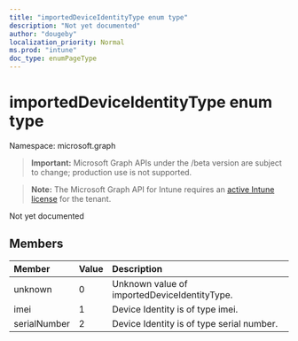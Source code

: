 ```yaml
---
title: "importedDeviceIdentityType enum type"
description: "Not yet documented"
author: "dougeby"
localization_priority: Normal
ms.prod: "intune"
doc_type: enumPageType
---
```


# importedDeviceIdentityType enum type

Namespace: microsoft.graph

> **Important:** Microsoft Graph APIs under the /beta version are subject to change; production use is not supported.

> **Note:** The Microsoft Graph API for Intune requires an [active Intune license](https://go.microsoft.com/fwlink/?linkid=839381) for the tenant.

Not yet documented

## Members
|Member|Value|Description|
|:---|:---|:---|
|unknown|0|Unknown value of importedDeviceIdentityType.|
|imei|1|Device Identity is of type imei.|
|serialNumber|2|Device Identity is of type serial number.|





